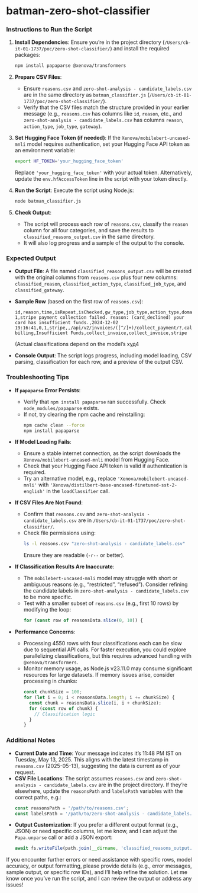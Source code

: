 # batman-zero-shot-classifier
### Instructions to Run the Script

1. **Install Dependencies**:
   Ensure you’re in the project directory (`/Users/cb-it-01-1737/poc/zero-shot-classifier/`) and install the required packages:
   ```bash
   npm install papaparse @xenova/transformers
   ```

2. **Prepare CSV Files**:
   - Ensure `reasons.csv` and `zero-shot-analysis - candidate_labels.csv` are in the same directory as `batman_classifier.js` (`/Users/cb-it-01-1737/poc/zero-shot-classifier/`).
   - Verify that the CSV files match the structure provided in your earlier message (e.g., `reasons.csv` has columns like `id`, `reason`, etc., and `zero-shot-analysis - candidate_labels.csv` has columns `reason`, `action_type`, `job_type`, `gateway`).

3. **Set Hugging Face Token (if needed)**:
   If the `Xenova/mobilebert-uncased-mnli` model requires authentication, set your Hugging Face API token as an environment variable:
   ```bash
   export HF_TOKEN='your_hugging_face_token'
   ```
   Replace `'your_hugging_face_token'` with your actual token. Alternatively, update the `env.hfAccessToken` line in the script with your token directly.

4. **Run the Script**:
   Execute the script using Node.js:
   ```bash
   node batman_classifier.js
   ```

5. **Check Output**:
   - The script will process each row of `reasons.csv`, classify the `reason` column for all four categories, and save the results to `classified_reasons_output.csv` in the same directory.
   - It will also log progress and a sample of the output to the console.

### Expected Output

- **Output File**: A file named `classified_reasons_output.csv` will be created with the original columns from `reasons.csv` plus four new columns: `classified_reason`, `classified_action_type`, `classified_job_type`, and `classified_gateway`.
- **Sample Row** (based on the first row of `reasons.csv`):
  ```
  id,reason,time,isRepeat,isChecked,gw_type,job_type,action_type,domain,classified_reason,classified_action_type,classified_job_type,classified_gateway
  1,stripe payment collection failed. reason: (card_declined) your card has insufficient funds.,2024-12-02 19:16:41,0,1,stripe,,/api/v2/invoices/([^/]+)/collect_payment/?,calendly-billing,Insufficient Funds,collect_invoice,collect_invoice,stripe
  ```
  (Actual classifications depend on the model’s худ4

- **Console Output**: The script logs progress, including model loading, CSV parsing, classification for each row, and a preview of the output CSV.

### Troubleshooting Tips

- **If `papaparse` Error Persists**:
  - Verify that `npm install papaparse` ran successfully. Check `node_modules/papaparse` exists.
  - If not, try clearing the npm cache and reinstalling:
    ```bash
    npm cache clean --force
    npm install papaparse
    ```

- **If Model Loading Fails**:
  - Ensure a stable internet connection, as the script downloads the `Xenova/mobilebert-uncased-mnli` model from Hugging Face.
  - Check that your Hugging Face API token is valid if authentication is required.
  - Try an alternative model, e.g., replace `'Xenova/mobilebert-uncased-mnli'` with `'Xenova/distilbert-base-uncased-finetuned-sst-2-english'` in the `loadClassifier` call.

- **If CSV Files Are Not Found**:
  - Confirm that `reasons.csv` and `zero-shot-analysis - candidate_labels.csv` are in `/Users/cb-it-01-1737/poc/zero-shot-classifier/`.
  - Check file permissions using:
    ```bash
    ls -l reasons.csv "zero-shot-analysis - candidate_labels.csv"
    ```
    Ensure they are readable (`-r--` or better).

- **If Classification Results Are Inaccurate**:
  - The `mobilebert-uncased-mnli` model may struggle with short or ambiguous reasons (e.g., “restricted”, “refused”). Consider refining the candidate labels in `zero-shot-analysis - candidate_labels.csv` to be more specific.
  - Test with a smaller subset of `reasons.csv` (e.g., first 10 rows) by modifying the loop:
    ```javascript
    for (const row of reasonsData.slice(0, 10)) {
    ```

- **Performance Concerns**:
  - Processing 4550 rows with four classifications each can be slow due to sequential API calls. For faster execution, you could explore parallelizing classifications, but this requires advanced handling with `@xenova/transformers`.
  - Monitor memory usage, as Node.js v23.11.0 may consume significant resources for large datasets. If memory issues arise, consider processing in chunks:
    ```javascript
    const chunkSize = 100;
    for (let i = 0; i < reasonsData.length; i += chunkSize) {
      const chunk = reasonsData.slice(i, i + chunkSize);
      for (const row of chunk) {
        // Classification logic
      }
    }
    ```

### Additional Notes

- **Current Date and Time**: Your message indicates it’s 11:48 PM IST on Tuesday, May 13, 2025. This aligns with the latest timestamp in `reasons.csv` (2025-05-13), suggesting the data is current as of your request.
- **CSV File Locations**: The script assumes `reasons.csv` and `zero-shot-analysis - candidate_labels.csv` are in the project directory. If they’re elsewhere, update the `reasonsPath` and `labelsPath` variables with the correct paths, e.g.:
  ```javascript
  const reasonsPath = '/path/to/reasons.csv';
  const labelsPath = '/path/to/zero-shot-analysis - candidate_labels.csv';
  ```
- **Output Customization**: If you prefer a different output format (e.g., JSON) or need specific columns, let me know, and I can adjust the `Papa.unparse` call or add a JSON export:
  ```javascript
  await fs.writeFile(path.join(__dirname, 'classified_reasons_output.json'), JSON.stringify(results, null, 2), 'utf-8');
  ```

If you encounter further errors or need assistance with specific rows, model accuracy, or output formatting, please provide details (e.g., error messages, sample output, or specific row IDs), and I’ll help refine the solution. Let me know once you’ve run the script, and I can review the output or address any issues!
